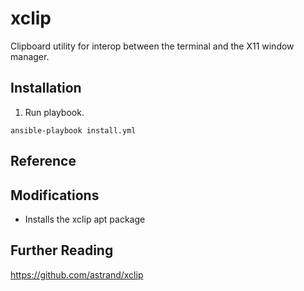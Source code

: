 # xclip

Clipboard utility for interop between the terminal and the X11 window manager.

## Installation

1. Run playbook.

```
ansible-playbook install.yml
````

## Reference

## Modifications

* Installs the xclip apt package

## Further Reading

https://github.com/astrand/xclip
